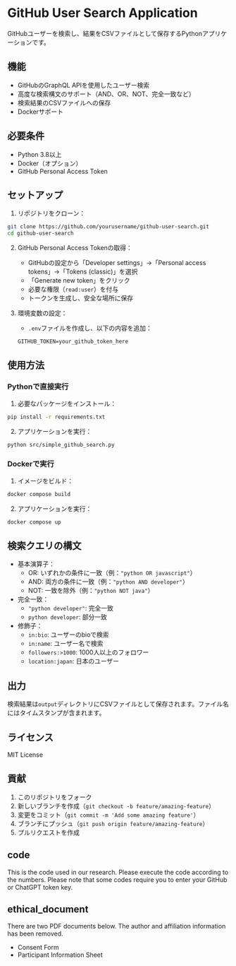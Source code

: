 # GitHub User Search Application

GitHubユーザーを検索し、結果をCSVファイルとして保存するPythonアプリケーションです。

## 機能

- GitHubのGraphQL APIを使用したユーザー検索
- 高度な検索構文のサポート（AND、OR、NOT、完全一致など）
- 検索結果のCSVファイルへの保存
- Dockerサポート

## 必要条件

- Python 3.8以上
- Docker（オプション）
- GitHub Personal Access Token

## セットアップ

1. リポジトリをクローン：
```bash
git clone https://github.com/yourusername/github-user-search.git
cd github-user-search
```

2. GitHub Personal Access Tokenの取得：
   - GitHubの設定から「Developer settings」→「Personal access tokens」→「Tokens (classic)」を選択
   - 「Generate new token」をクリック
   - 必要な権限（`read:user`）を付与
   - トークンを生成し、安全な場所に保存

3. 環境変数の設定：
   - `.env`ファイルを作成し、以下の内容を追加：
   ```
   GITHUB_TOKEN=your_github_token_here
   ```

## 使用方法

### Pythonで直接実行

1. 必要なパッケージをインストール：
```bash
pip install -r requirements.txt
```

2. アプリケーションを実行：
```bash
python src/simple_github_search.py
```

### Dockerで実行

1. イメージをビルド：
```bash
docker compose build
```

2. アプリケーションを実行：
```bash
docker compose up
```

## 検索クエリの構文

- 基本演算子：
  * OR: いずれかの条件に一致（例：`"python OR javascript"`）
  * AND: 両方の条件に一致（例：`"python AND developer"`）
  * NOT: 一致を除外（例：`"python NOT java"`）
- 完全一致：
  * `"python developer"`: 完全一致
  * `python developer`: 部分一致
- 修飾子：
  * `in:bio`: ユーザーのbioで検索
  * `in:name`: ユーザー名で検索
  * `followers:>1000`: 1000人以上のフォロワー
  * `location:japan`: 日本のユーザー

## 出力

検索結果は`output`ディレクトリにCSVファイルとして保存されます。ファイル名にはタイムスタンプが含まれます。

## ライセンス

MIT License

## 貢献

1. このリポジトリをフォーク
2. 新しいブランチを作成（`git checkout -b feature/amazing-feature`）
3. 変更をコミット（`git commit -m 'Add some amazing feature'`）
4. ブランチにプッシュ（`git push origin feature/amazing-feature`）
5. プルリクエストを作成

## code
This is the code used in our research. Please execute the code according to the numbers. Please note that some codes require you to enter your GitHub or ChatGPT token key.

## ethical_document
There are two PDF documents below. The author and affiliation information has been removed.

- Consent Form
- Participant Information Sheet